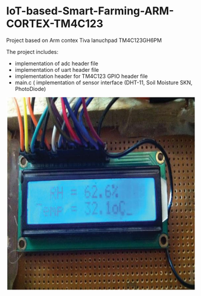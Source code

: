 # IoT-based-Smart-Farming-ARM-CORTEX-TM4C123

Project based on Arm contex Tiva lanuchpad TM4C123GH6PM

The project includes:
* implementation of adc header file
* implementation of uart header file
* implementation header for TM4C123 GPIO header file
* main.c ( implementation of sensor interface (DHT-11, Soil Moisture SKN, PhotoDiode) 


![alt text](https://github.com/alam121/IoT-based-Smart-Farming-ARM-CORTEX-TM4C123/blob/master/1.JPG)
